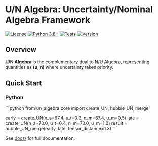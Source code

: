 # U/N Algebra: Uncertainty/Nominal Algebra Framework

[![License](https://img.shields.io/badge/License-CC%20BY%204.0-lightgrey)](LICENSE)
[![Python 3.8+](https://img.shields.io/badge/Python-3.8+-blue.svg)](https://www.python.org/downloads/)
[![Tests](https://img.shields.io/badge/Tests-102k%20passed-success)](validation/PHASE_3_VALIDATION_REPORT.md)
[![Version](https://img.shields.io/badge/Version-1.0.0--beta-blue)](VERSION)

## Overview

**U/N Algebra** is the complementary dual to N/U Algebra, representing quantities as **(u, n)** where uncertainty takes priority.

## Quick Start

### Python
\`\`\`python
from un_algebra.core import create_UN, hubble_UN_merge

early = create_UN(n_a=67.4, u_t=0.3, n_m=67.4, u_m=0.5)
late = create_UN(n_a=73.0, u_t=0.4, n_m=73.0, u_m=1.0)
result = hubble_UN_merge(early, late, tensor_distance=1.3)
\`\`\`

See [docs/](docs/) for full documentation.
